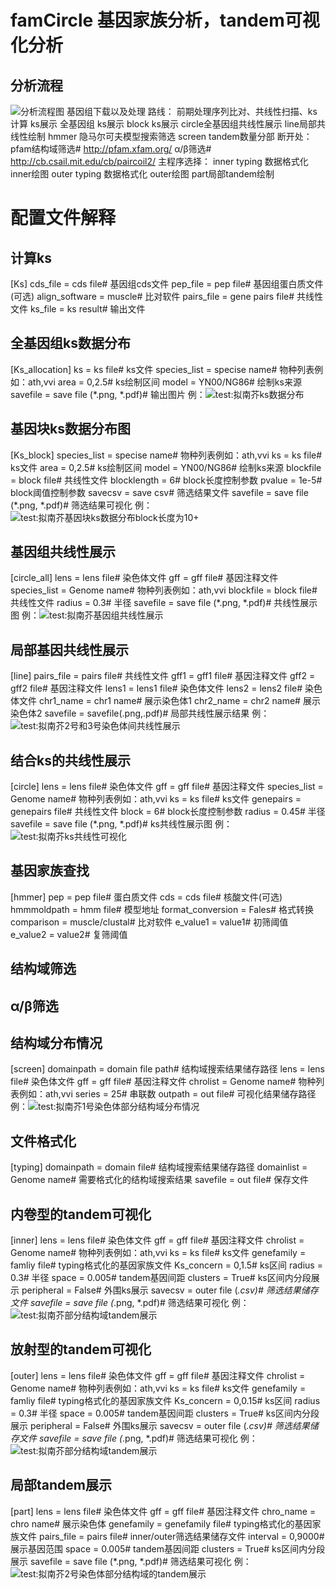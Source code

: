 # famCircle 基因家族分析，tandem可视化分析

## 分析流程
![分析流程图](https://images.gitee.com/uploads/images/2021/0717/124804_dc342bac_8074509.png "famCircle.png")
基因组下载以及处理
	路线：
		前期处理序列比对、共线性扫描、ks计算
		ks展示
			全基因组 ks展示
			block ks展示
		circle全基因组共线性展示
		line局部共线性绘制
		hmmer 隐马尔可夫模型搜索筛选
		screen tandem数量分部
			断开处：
				pfam结构域筛选# http://pfam.xfam.org/
				α/β筛选# http://cb.csail.mit.edu/cb/paircoil2/
		主程序选择：
			inner
				typing 数据格式化
				inner绘图
			outer
				typing 数据格式化
				outer绘图
		part局部tandem绘制

# 配置文件解释


## 计算ks
[Ks]
cds_file = 	cds file# 基因组cds文件
pep_file = 	pep file# 基因组蛋白质文件(可选)
align_software = muscle# 比对软件
pairs_file = gene pairs file# 共线性文件
ks_file = ks result# 输出文件

## 全基因组ks数据分布
[Ks_allocation]
ks = ks file# ks文件
species_list = specise name# 物种列表例如：ath,vvi
area = 0,2.5# ks绘制区间
model = YN00/NG86# 绘制ks来源
savefile = save file (*.png, *.pdf)# 输出图片
例：![test:拟南芥ks数据分布](https://images.gitee.com/uploads/images/2021/0717/125414_357dd5c8_8074509.png "test.collinearity.ks.all.png")

## 基因块ks数据分布图
[Ks_block]
species_list = specise name# 物种列表例如：ath,vvi
ks = ks file# ks文件
area = 0,2.5# ks绘制区间
model = YN00/NG86# 绘制ks来源
blockfile = block file# 共线性文件
blocklength = 6# block长度控制参数
pvalue = 1e-5# block阈值控制参数
savecsv = save csv# 筛选结果文件
savefile = save file (*.png, *.pdf)# 筛选结果可视化
例：![test:拟南芥基因块ks数据分布block长度为10+](https://images.gitee.com/uploads/images/2021/0717/125847_77aaf58a_8074509.png "test.collinearity.ks.block.png")

## 基因组共线性展示
[circle_all]
lens = lens file# 染色体文件
gff = gff file# 基因注释文件
species_list = Genome name# 物种列表例如：ath,vvi
blockfile = block file# 共线性文件
radius = 0.3# 半径
savefile = save file (*.png, *.pdf)# 共线性展示图
例：![test:拟南芥基因组共线性展示](https://images.gitee.com/uploads/images/2021/0717/135043_4acd1719_8074509.png "test.collinearity.circle.all.png")

## 局部基因共线性展示
[line]
pairs_file = pairs file# 共线性文件
gff1 =  gff1 file# 基因注释文件
gff2 =  gff2 file# 基因注释文件
lens1 = lens1 file# 染色体文件
lens2 = lens2 file# 染色体文件
chr1_name =  chr1 name# 展示染色体1
chr2_name =  chr2 name# 展示染色体2
savefile = savefile(.png,.pdf)# 局部共线性展示结果
例：![test:拟南芥2号和3号染色体间共线性展示](https://images.gitee.com/uploads/images/2021/0717/131629_dd9e4e79_8074509.png "test.line.png")

## 结合ks的共线性展示
[circle]
lens = lens file# 染色体文件
gff = gff file# 基因注释文件
species_list = Genome name# 物种列表例如：ath,vvi
ks = ks file# ks文件
genepairs = genepairs file# 共线性文件
block = 6# block长度控制参数
radius = 0.45# 半径
savefile = save file (*.png, *.pdf)# ks共线性展示图
例：![test:拟南芥ks共线性可视化](https://images.gitee.com/uploads/images/2021/0717/135435_0c4f7f81_8074509.png "test.collinearity.circle.png")

## 基因家族查找
[hmmer]
pep = pep file# 蛋白质文件
cds = cds file# 核酸文件(可选)
hmmmoldpath = hmm file# 模型地址
format_conversion = Fales# 格式转换
comparison = muscle/clustal# 比对软件
e_value1 = value1# 初筛阈值
e_value2 = value2# 复筛阈值

## 结构域筛选
## α/β筛选

## 结构域分布情况
[screen]
domainpath = domain file path# 结构域搜索结果储存路径
lens = lens file# 染色体文件
gff = gff file# 基因注释文件
chrolist = Genome name# 物种列表例如：ath,vvi
series = 25# 串联数
outpath = out file# 可视化结果储存路径
例：![test:拟南芥1号染色体部分结构域分布情况](https://images.gitee.com/uploads/images/2021/0717/131138_a2661e2b_8074509.png "ath1.png")

## 文件格式化
[typing]
domainpath = domain file# 结构域搜索结果储存路径
domainlist = Genome name# 需要格式化的结构域搜索结果
savefile = out file# 保存文件

## 内卷型的tandem可视化
[inner]
lens = lens file# 染色体文件
gff = gff file# 基因注释文件
chrolist = Genome name# 物种列表例如：ath,vvi
ks = ks file# ks文件
genefamily = famliy file# typing格式化的基因家族文件
Ks_concern = 0,1.5# ks区间
radius = 0.3# 半径
space = 0.005# tandem基因间距
clusters = True# ks区间内分段展示
peripheral = False# 外围ks展示
savecsv = outer file (*.csv)# 筛选结果储存文件
savefile = save file (*.png, *.pdf)# 筛选结果可视化
例：![test:拟南芥部分结构域tandem展示](https://images.gitee.com/uploads/images/2021/0717/132312_93086faa_8074509.png "test.inner.png")

## 放射型的tandem可视化
[outer]
lens = lens file# 染色体文件
gff = gff file# 基因注释文件
chrolist = Genome name# 物种列表例如：ath,vvi
ks = ks file# ks文件
genefamily = famliy file# typing格式化的基因家族文件
Ks_concern = 0,0.15# ks区间
radius = 0.3# 半径
space = 0.005# tandem基因间距
clusters = True# ks区间内分段展示
peripheral = False# 外围ks展示
savecsv = outer file (*.csv)# 筛选结果储存文件
savefile = save file (*.png, *.pdf)# 筛选结果可视化
例：![test:拟南芥部分结构域tandem展示](https://images.gitee.com/uploads/images/2021/0717/135152_5bdfd054_8074509.png "test.outer.png")

## 局部tandem展示
[part]
lens = lens file# 染色体文件
gff = gff file# 基因注释文件
chro_name = chro name# 展示染色体
genefamily = genefamily file# typing格式化的基因家族文件
pairs_file = pairs file# inner/outer筛选结果储存文件
interval = 0,9000# 展示基因范围
space = 0.005# tandem基因间距
clusters = True# ks区间内分段展示
savefile = save file (*.png, *.pdf)# 筛选结果可视化
例：![test:拟南芥2号染色体部分结构域的tandem展示](https://images.gitee.com/uploads/images/2021/0717/133034_2af62f7f_8074509.png "test.part.png")

